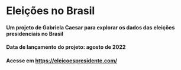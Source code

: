 # Eleições no Brasil

#### Um projeto de Gabriela Caesar para explorar os dados das eleições presidenciais no Brasil
#### Data de lançamento do projeto: agosto de 2022

#### Acesse em https://eleicoespresidente.com/
